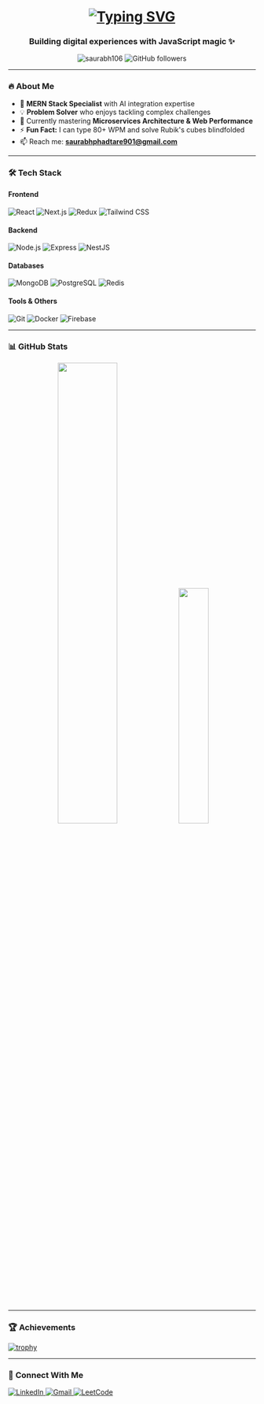 <h1 align="center"> 
  <a href="https://git.io/typing-svg">
    <img src="https://readme-typing-svg.demolab.com?font=Fira+Code&weight=600&size=28&duration=4000&pause=1000&color=20C20E&center=true&vCenter=true&width=600&lines=Hi+%F0%9F%91%8B%2C+I'm+Saurabh+Phadtare;Full+Stack+Web+Developer;Mobile+App+Developer;DevOps+Enthusiast;AI+Integration" alt="Typing SVG" />
  </a>
</h1>

<h3 align="center">Building digital experiences with JavaScript magic ✨</h3>

<p align="center">
  <img src="https://komarev.com/ghpvc/?username=saurabh106&label=Profile+Views&color=blueviolet&style=flat" alt="saurabh106" /> 
  <img src="https://img.shields.io/github/followers/saurabh106?label=Follow&style=social" alt="GitHub followers" />
</p>

---

### 🔥 **About Me**

- 🚀 **MERN Stack Specialist** with AI integration expertise
- 💡 **Problem Solver** who enjoys tackling complex challenges
- 🌱 Currently mastering **Microservices Architecture & Web Performance**
- ⚡ **Fun Fact:** I can type 80+ WPM and solve Rubik's cubes blindfolded
- 📫 Reach me: **saurabhphadtare901@gmail.com**

---

### 🛠 **Tech Stack**

#### **Frontend**
<div align="left">
  <img src="https://img.shields.io/badge/React-61DAFB?logo=react&logoColor=black&style=for-the-badge" alt="React" />
  <img src="https://img.shields.io/badge/Next.js-000000?logo=next.js&logoColor=white&style=for-the-badge" alt="Next.js" />
  <img src="https://img.shields.io/badge/Redux-764ABC?logo=redux&logoColor=white&style=for-the-badge" alt="Redux" />
  <img src="https://img.shields.io/badge/Tailwind_CSS-38B2AC?logo=tailwind-css&logoColor=white&style=for-the-badge" alt="Tailwind CSS" />
</div>

#### **Backend**
<div align="left">
  <img src="https://img.shields.io/badge/Node.js-339933?logo=node.js&logoColor=white&style=for-the-badge" alt="Node.js" />
  <img src="https://img.shields.io/badge/Express-000000?logo=express&logoColor=white&style=for-the-badge" alt="Express" />
  <img src="https://img.shields.io/badge/NestJS-E0234E?logo=nestjs&logoColor=white&style=for-the-badge" alt="NestJS" />
</div>

#### **Databases**
<div align="left">
  <img src="https://img.shields.io/badge/MongoDB-47A248?logo=mongodb&logoColor=white&style=for-the-badge" alt="MongoDB" />
  <img src="https://img.shields.io/badge/PostgreSQL-4169E1?logo=postgresql&logoColor=white&style=for-the-badge" alt="PostgreSQL" />
  <img src="https://img.shields.io/badge/Redis-DC382D?logo=redis&logoColor=white&style=for-the-badge" alt="Redis" />
</div>

#### **Tools & Others**
<div align="left">
  <img src="https://img.shields.io/badge/Git-F05032?logo=git&logoColor=white&style=for-the-badge" alt="Git" />
  <img src="https://img.shields.io/badge/Docker-2496ED?logo=docker&logoColor=white&style=for-the-badge" alt="Docker" />
  <img src="https://img.shields.io/badge/Firebase-FFCA28?logo=firebase&logoColor=black&style=for-the-badge" alt="Firebase" />
</div>

---

### 📊 **GitHub Stats**

<div align="center">
  <img width="49%" src="https://github-readme-stats.vercel.app/api?username=saurabh106&show_icons=true&theme=radical&include_all_commits=true" />
  <img width="35%" src="https://github-readme-stats.vercel.app/api/top-langs/?username=saurabh106&layout=compact&theme=radical&langs_count=6" />
</div>

---

### 🏆 **Achievements**
[![trophy](https://github-profile-trophy.vercel.app/?username=saurabh106&theme=onedark&row=2&column=4)](https://github.com/ryo-ma/github-profile-trophy)

---

### 🤝 **Connect With Me**
<p align="left">
  <a href="https://linkedin.com/in/saurabh-phadtare-373a21296/" target="_blank">
    <img src="https://img.shields.io/badge/LinkedIn-0A66C2?logo=linkedin&logoColor=white&style=for-the-badge" alt="LinkedIn" />
  </a>
  <a href="mailto:saurabhphadtare901@gmail.com" target="_blank">
    <img src="https://img.shields.io/badge/Gmail-EA4335?logo=gmail&logoColor=white&style=for-the-badge" alt="Gmail" />
  </a>
  <a href="https://leetcode.com/u/__saurabh_89/" target="_blank">
    <img src="https://img.shields.io/badge/LeetCode-FFA116?logo=leetcode&logoColor=white&style=for-the-badge" alt="LeetCode" />
  </a>
</p>
